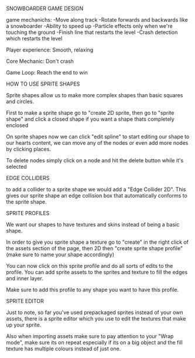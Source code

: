 SNOWBOARDER GAME DESIGN

game mechanichs:
-Move along track
-Rotate forwards and backwards like a snowboarder
-Ability to speed up
-Particle effects only when we're touching the ground
-Finish line that restarts the level
-Crash detection which restarts the level

Player experience: Smooth, relaxing

Core Mechanic: Don't crash

Game Loop: Reach the end to win

HOW TO USE SPRITE SHAPES

Sprite shapes allow us to make more complex shapes than basic squares and circles.

First to make a sprite shape go to "create 2D sprite, then go 
to "sprite shape" and click a closed shape if you want a shape 
thats completely enclosed

On sprite shapes now we can click "edit spline" to start 
editing our shape to our hearts content, we can move any of the nodes or even add more nodes by clicking places.

To delete nodes simply click on a node and hit the delete 
button while it's selected

EDGE COLLIDERS

to add a collider to a sprite shape we would add a "Edge 
Collider 2D". This gives our sprite shape an edge collision box 
that automatically conforms to the sprite shape.

SPRITE PROFILES

We want our shapes to have textures and skins instead of being a basic shape.

In order to give you sprite shape a texture go to "create" in 
the right click of the assets section of the page, then 2D then 
"create sprite shape profile" (make sure to name your shape 
accordingly)

You can now click on this sprite profile and do all sorts of edits to the profile. You can add sprite assets to the sprites and texture to fill the edges and inner layer.

Make sure to add this profile to any shape you want to have 
this profile.

SPRITE EDITOR

Just to note, so far you've used prepackaged sprites instead of your own assets, there is a sprite editor which you use to edit the textures that make up your sprite. 

Also when importing assets make sure to pay attention to your 
"Wrap mode", make sure its on repeat especially if its on a big 
object and the fill texture has multiple colours instead of 
just one.